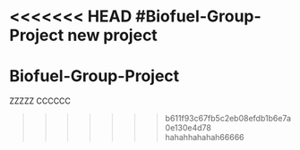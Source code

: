 <<<<<<< HEAD
 #Biofuel-Group-Project
 new project
=======
# Biofuel-Group-Project
ZZZZZ
CCCCCC
>>>>>>> b611f93c67fb5c2eb08efdb1b6e7a0e130e4d78
hahahhahahah66666

